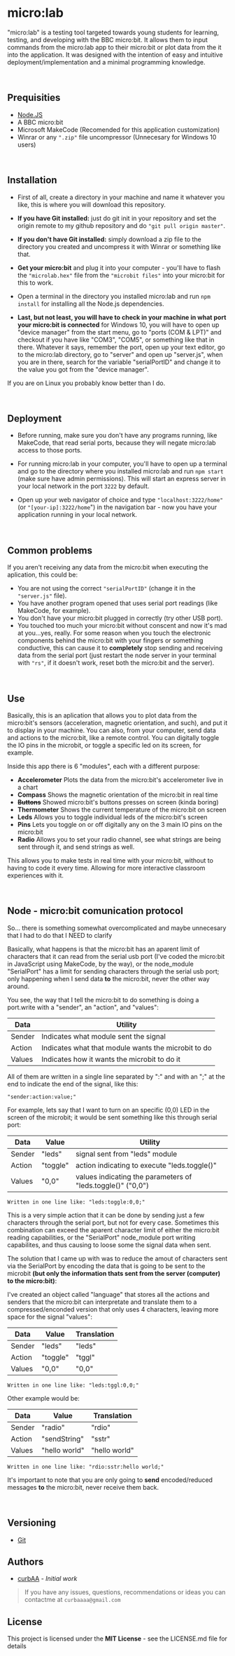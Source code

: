 # micro:lab
"micro:lab" is a testing tool targeted towards young students for learning, testing, and developing with the BBC micro:bit. It allows them to input commands from the micro:lab app to their micro:bit or plot data from the it into the application. It was designed with the intention of easy and intuitive deployment/implementation and a minimal programming knowledge. 

<br>

## Prequisities
- [Node.JS](https://nodejs.org/es/)
- A BBC micro:bit
- Microsoft MakeCode (Recomended for this application customization)
- Winrar or any `".zip"` file uncompressor (Unnecesary for Windows 10 users)

<br>

## Installation
- First of all, create a directory in your machine and name it whatever you like, this is where you will download this repository.

- **If you have Git installed:** just do git init in your repository and set the origin remote to my github repository and do `"git pull origin master"`.

- **If you don't have Git installed:** simply download a zip file to the directory you created and uncompress it with Winrar or something like that.

- **Get your micro:bit** and plug it into your computer - you'll have to flash the `"microlab.hex"` file from the `"microbit files"` into your micro:bit for this to work.

- Open a terminal in the directory you installed micro:lab and run `npm install` for installing all the Node.js dependencies.

- **Last, but not least, you will have to check in your machine in what port your micro:bit is connected** for Windows 10, you will have to open up "device manager" from the start menu, go to "ports (COM & LPT)" and checkout if you have like "COM3", "COM5", or something like that in there. Whatever it says, remember the port, open up your text editor, go to the micro:lab directory, go to "server" and open up "server.js", when you are in there, search for the variable "serialPortID" and change it to the value you got from the "device manager".

If you are on Linux you probably know better than I do.

<br>

## Deployment
- Before running, make sure you don't have any programs running, like MakeCode, that read serial ports, because they will negate micro:lab access to those ports.

- For running micro:lab in your computer, you'll have to open up a terminal and go to the directory where you installed micro:lab and run `npm start` (make sure have admin permissions). This will start an express server in your local network in the port `3222` by default.

- Open up your web navigator of choice and type `"localhost:3222/home"` (or `"[your-ip]:3222/home`") in the navigation bar - now you have your application running in your local network.

<br>

## Common problems
If you aren't receiving any data from the micro:bit when executing the aplication, this could be:
- You are not using the correct `"serialPortID"` (change it in the `"server.js"` file).
- You have another program opened that uses serial port readings (like MakeCode, for example).
- You don't have your micro:bit plugged in correctly (try other USB port).
- You touched too much your micro:bit without conscent and now it's mad at you...yes, really. For some reason when you touch the electronic components behind the micro:bit with your fingers or something conductive, this can cause it to **completely** stop sending and receiving data from the serial port (just restart the node server in your terminal with `"rs"`, if it doesn't work, reset both the micro:bit and the server).

<br>

## Use
Basically, this is an aplication that allows you to plot data from the micro:bit's sensors (acceleration, magnetic orientation, and such), and put it to display in your machine. You can also, from your computer, send data and actions to the micro:bit, like a remote control. You can digitally toggle the IO pins in the microbit, or toggle a specific led on its screen, for example.

Inside this app there is 6 "modules", each with a different purpose:
- **Accelerometer**
Plots the data from the micro:bit's accelerometer live in a chart
- **Compass**
Shows the magnetic orientation of the micro:bit in real time
- **~~Buttons~~**
Showed micro:bit's buttons presses on screen (kinda boring)
- **Thermometer**
Shows the current temperature of the micro:bit on screen
- **Leds**
Allows you to toggle individual leds of the micro:bit's screen
- **Pins**
Lets you toggle on or off digitally any on the 3 main IO pins on the micro:bit
- **Radio**
Allows you to set your radio channel, see what strings are being sent through it, and send strings as well.
 
This allows you to make tests in real time with your micro:bit, without to having to code it every time. Allowing for more interactive classroom experiences with it.

<br>

## Node - micro:bit comunication protocol
So... there is something somewhat overcomplicated and maybe unnecesary that I had to do that I NEED to clarify

Basically, what happens is that the micro:bit has an aparent limit of characters
that it can read from the serial usb port (I've coded the micro:bit in JavaScript
using MakeCode, by the way), or the node_module "SerialPort" has a limit for sending
characters through the serial usb port; only happening when I send data **to** the
micro:bit, never the other way around.

You see, the way that I tell the micro:bit to do something is doing a port.write
with a "sender", an "action", and "values":

|   Data    |                    Utility                         |
|-----------|----------------------------------------------------|
|   Sender  | Indicates what module sent the signal              |
|   Action  | Indicates what that module wants the microbit to do|
|   Values  | Indicates how it wants the microbit to do it       |

All of them are written in a single line separated by ":" and with an ";"
at the end to indicate the end of the signal, like this:

    "sender:action:value;"

For example, lets say that I want to turn on an specific (0,0) LED in the screen
of the microbit; it would be sent something like this through serial port:

|   Data    |  Value   |                        Utility                             |
|-----------|----------|------------------------------------------------------------|
|   Sender  | "leds"   | signal sent from "leds" module                             |
|   Action  | "toggle" | action indicating to execute "leds.toggle()"               |
|   Values  | "0,0"    | values indicating the parameters of "leds.toggle()" ("0,0")|

    Written in one line like: "leds:toggle:0,0;"

This is a very simple action that it can be done by sending just a few characters
through the serial port, but not for every case. Sometimes this combination can 
exceed the aparent character limit of either the micro:bit reading capabilities, or the 
"SerialPort" node_module port writing capabilites, and thus causing to loose some the
signal data when sent.

The solution that I came up with was to reduce the amout of characters sent via the
SerialPort by encoding the data that is going to be sent to the microbit **(but only
the information thats sent from the server (computer) to the micro:bit)**:
    
I've created an object called "language" that stores all the actions and senders that
the micro:bit can interpretate and translate them to a 
compressed/enconded version that only uses 4 characters, leaving more space for the signal "values":

|   Data    |  Value   |  Translation  |
|-----------|----------|---------------|
|   Sender  | "leds"   |    "leds"     |
|   Action  | "toggle" |    "tggl"     |
|   Values  | "0,0"    |    "0,0"      |

    Written in one line like: "leds:tggl:0,0;"

Other example would be:

|   Data    |       Value        |      Translation      |
|-----------|--------------------|-----------------------|
|  Sender   | "radio"            |  "rdio"               |
|  Action   | "sendString"       |  "sstr"               |
|  Values   | "hello world"      |  "hello world"        |

    Written in one line like: "rdio:sstr:hello world;"

It's important to note that you are only going to **send** encoded/reduced messages **to**
the micro:bit, never receive them back.

<br>

## Versioning
- [Git](https://git-scm.com/)

## Authors
- [curbAA](https://github.com/curbAA) - *Initial work*
> If you have any issues, questions, recommendations or ideas you can contactme at `curbaaaa@gmail.com`

## License
This project is licensed under the **MIT License** - see the LICENSE.md file for details
